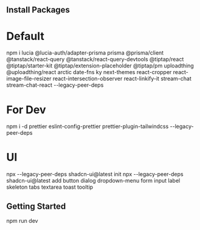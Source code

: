 ## Install Packages
# Default
npm i lucia @lucia-auth/adapter-prisma prisma @prisma/client @tanstack/react-query @tanstack/react-query-devtools @tiptap/react @tiptap/starter-kit @tiptap/extension-placeholder @tiptap/pm uploadthing @uploadthing/react arctic date-fns ky next-themes react-cropper react-image-file-resizer react-intersection-observer react-linkify-it stream-chat stream-chat-react --legacy-peer-deps
# For Dev
npm i -d prettier eslint-config-prettier prettier-plugin-tailwindcss --legacy-peer-deps
# UI
npx --legacy-peer-deps shadcn-ui@latest init
npx --legacy-peer-deps shadcn-ui@latest add button dialog dropdown-menu form input label skeleton tabs textarea toast tooltip
## Getting Started
npm run dev

